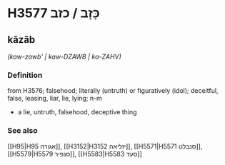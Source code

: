 # H3577 כָּזָב / כזב

## kâzâb

_(kaw-zawb' | kaw-DZAWB | ka-ZAHV)_

### Definition

from H3576; falsehood; literally (untruth) or figuratively (idol); deceitful, false, leasing, liar, lie, lying; n-m

- a lie, untruth, falsehood, deceptive thing

### See also

[[H95|H95 אגורה]], [[H3152|H3152 יזליאה]], [[H5571|H5571 סנבלט]], [[H5579|H5579 סנפיר]], [[H5583|H5583 סעד]]
